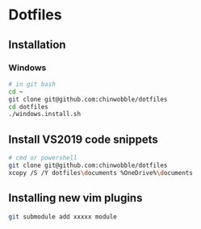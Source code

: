 # Dotfiles

## Installation
### Windows
```bash
# in git bash
cd ~
git clone git@github.com:chinwobble/dotfiles
cd dotfiles
./windows.install.sh
```
## Install VS2019 code snippets
```bash
# cmd or powershell 
git clone git@github.com:chinwobble/dotfiles
xcopy /S /Y dotfiles\documents %OneDrive%\documents
```

## Installing new vim plugins
```bash
git submodule add xxxxx module
```
